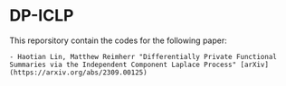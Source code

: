 # DP-ICLP

This reporsitory contain the codes for the following paper:

    - Haotian Lin, Matthew Reimherr "Differentially Private Functional Summaries via the Independent Component Laplace Process" [arXiv](https://arxiv.org/abs/2309.00125)

